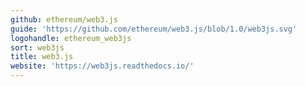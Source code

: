 ```yaml
---
github: ethereum/web3.js
guide: 'https://github.com/ethereum/web3.js/blob/1.0/web3js.svg'
logohandle: ethereum_web3js
sort: web3js
title: web3.js
website: 'https://web3js.readthedocs.io/'
---
```

